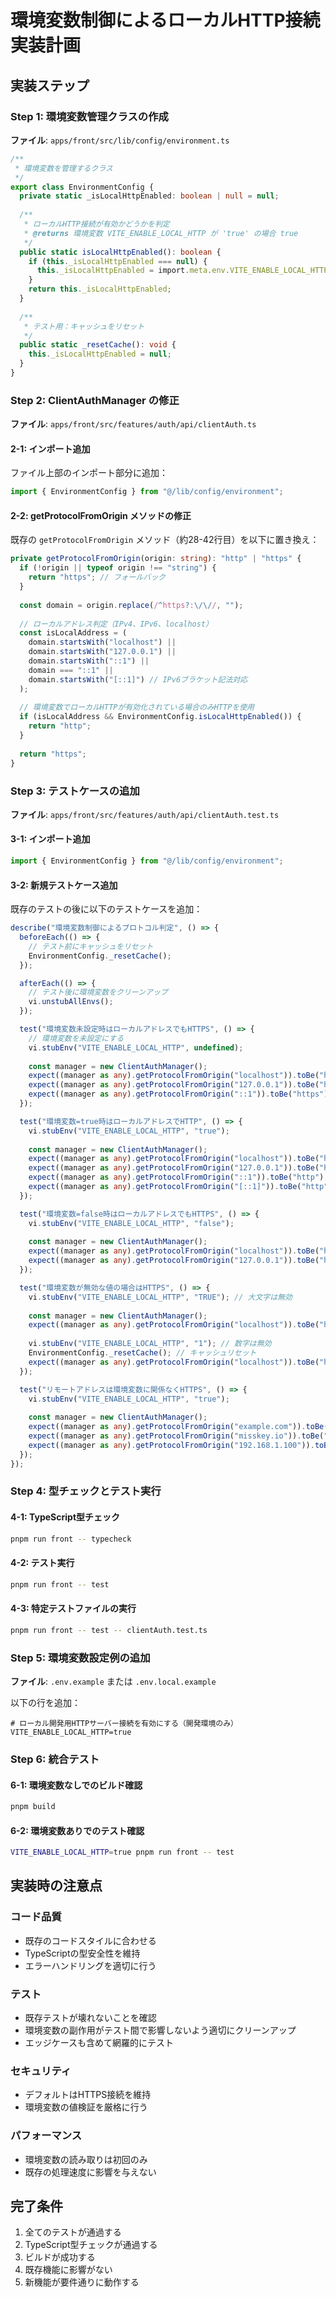 # 環境変数制御によるローカルHTTP接続実装計画

## 実装ステップ

### Step 1: 環境変数管理クラスの作成
**ファイル**: `apps/front/src/lib/config/environment.ts`

```typescript
/**
 * 環境変数を管理するクラス
 */
export class EnvironmentConfig {
  private static _isLocalHttpEnabled: boolean | null = null;
  
  /**
   * ローカルHTTP接続が有効かどうかを判定
   * @returns 環境変数 VITE_ENABLE_LOCAL_HTTP が 'true' の場合 true
   */
  public static isLocalHttpEnabled(): boolean {
    if (this._isLocalHttpEnabled === null) {
      this._isLocalHttpEnabled = import.meta.env.VITE_ENABLE_LOCAL_HTTP === 'true';
    }
    return this._isLocalHttpEnabled;
  }
  
  /**
   * テスト用：キャッシュをリセット
   */
  public static _resetCache(): void {
    this._isLocalHttpEnabled = null;
  }
}
```

### Step 2: ClientAuthManager の修正
**ファイル**: `apps/front/src/features/auth/api/clientAuth.ts`

#### 2-1: インポート追加
ファイル上部のインポート部分に追加：
```typescript
import { EnvironmentConfig } from "@/lib/config/environment";
```

#### 2-2: getProtocolFromOrigin メソッドの修正
既存の `getProtocolFromOrigin` メソッド（約28-42行目）を以下に置き換え：

```typescript
private getProtocolFromOrigin(origin: string): "http" | "https" {
  if (!origin || typeof origin !== "string") {
    return "https"; // フォールバック
  }
  
  const domain = origin.replace(/^https?:\/\//, "");
  
  // ローカルアドレス判定（IPv4、IPv6、localhost）
  const isLocalAddress = (
    domain.startsWith("localhost") ||
    domain.startsWith("127.0.0.1") ||
    domain.startsWith("::1") ||
    domain === "::1" ||
    domain.startsWith("[::1]") // IPv6ブラケット記法対応
  );
  
  // 環境変数でローカルHTTPが有効化されている場合のみHTTPを使用
  if (isLocalAddress && EnvironmentConfig.isLocalHttpEnabled()) {
    return "http";
  }
  
  return "https";
}
```

### Step 3: テストケースの追加
**ファイル**: `apps/front/src/features/auth/api/clientAuth.test.ts`

#### 3-1: インポート追加
```typescript
import { EnvironmentConfig } from "@/lib/config/environment";
```

#### 3-2: 新規テストケース追加
既存のテストの後に以下のテストケースを追加：

```typescript
describe("環境変数制御によるプロトコル判定", () => {
  beforeEach(() => {
    // テスト前にキャッシュをリセット
    EnvironmentConfig._resetCache();
  });

  afterEach(() => {
    // テスト後に環境変数をクリーンアップ
    vi.unstubAllEnvs();
  });

  test("環境変数未設定時はローカルアドレスでもHTTPS", () => {
    // 環境変数を未設定にする
    vi.stubEnv("VITE_ENABLE_LOCAL_HTTP", undefined);
    
    const manager = new ClientAuthManager();
    expect((manager as any).getProtocolFromOrigin("localhost")).toBe("https");
    expect((manager as any).getProtocolFromOrigin("127.0.0.1")).toBe("https");
    expect((manager as any).getProtocolFromOrigin("::1")).toBe("https");
  });

  test("環境変数=true時はローカルアドレスでHTTP", () => {
    vi.stubEnv("VITE_ENABLE_LOCAL_HTTP", "true");
    
    const manager = new ClientAuthManager();
    expect((manager as any).getProtocolFromOrigin("localhost")).toBe("http");
    expect((manager as any).getProtocolFromOrigin("127.0.0.1")).toBe("http");
    expect((manager as any).getProtocolFromOrigin("::1")).toBe("http");
    expect((manager as any).getProtocolFromOrigin("[::1]")).toBe("http");
  });

  test("環境変数=false時はローカルアドレスでもHTTPS", () => {
    vi.stubEnv("VITE_ENABLE_LOCAL_HTTP", "false");
    
    const manager = new ClientAuthManager();
    expect((manager as any).getProtocolFromOrigin("localhost")).toBe("https");
    expect((manager as any).getProtocolFromOrigin("127.0.0.1")).toBe("https");
  });

  test("環境変数が無効な値の場合はHTTPS", () => {
    vi.stubEnv("VITE_ENABLE_LOCAL_HTTP", "TRUE"); // 大文字は無効
    
    const manager = new ClientAuthManager();
    expect((manager as any).getProtocolFromOrigin("localhost")).toBe("https");
    
    vi.stubEnv("VITE_ENABLE_LOCAL_HTTP", "1"); // 数字は無効
    EnvironmentConfig._resetCache(); // キャッシュリセット
    expect((manager as any).getProtocolFromOrigin("localhost")).toBe("https");
  });

  test("リモートアドレスは環境変数に関係なくHTTPS", () => {
    vi.stubEnv("VITE_ENABLE_LOCAL_HTTP", "true");
    
    const manager = new ClientAuthManager();
    expect((manager as any).getProtocolFromOrigin("example.com")).toBe("https");
    expect((manager as any).getProtocolFromOrigin("misskey.io")).toBe("https");
    expect((manager as any).getProtocolFromOrigin("192.168.1.100")).toBe("https");
  });
});
```

### Step 4: 型チェックとテスト実行
#### 4-1: TypeScript型チェック
```bash
pnpm run front -- typecheck
```

#### 4-2: テスト実行
```bash
pnpm run front -- test
```

#### 4-3: 特定テストファイルの実行
```bash
pnpm run front -- test -- clientAuth.test.ts
```

### Step 5: 環境変数設定例の追加
**ファイル**: `.env.example` または `.env.local.example`

以下の行を追加：
```
# ローカル開発用HTTPサーバー接続を有効にする（開発環境のみ）
VITE_ENABLE_LOCAL_HTTP=true
```

### Step 6: 統合テスト
#### 6-1: 環境変数なしでのビルド確認
```bash
pnpm build
```

#### 6-2: 環境変数ありでのテスト確認
```bash
VITE_ENABLE_LOCAL_HTTP=true pnpm run front -- test
```

## 実装時の注意点

### コード品質
- 既存のコードスタイルに合わせる
- TypeScriptの型安全性を維持
- エラーハンドリングを適切に行う

### テスト
- 既存テストが壊れないことを確認
- 環境変数の副作用がテスト間で影響しないよう適切にクリーンアップ
- エッジケースも含めて網羅的にテスト

### セキュリティ
- デフォルトはHTTPS接続を維持
- 環境変数の値検証を厳格に行う

### パフォーマンス
- 環境変数の読み取りは初回のみ
- 既存の処理速度に影響を与えない

## 完了条件
1. 全てのテストが通過する
2. TypeScript型チェックが通過する
3. ビルドが成功する
4. 既存機能に影響がない
5. 新機能が要件通りに動作する